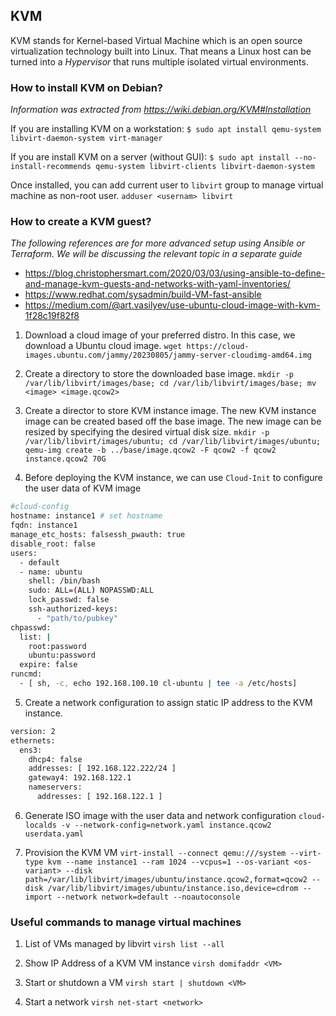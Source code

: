 ## KVM
KVM stands for Kernel-based Virtual Machine which is an open source virtualization technology built into Linux. That means a Linux host can be turned into a *Hypervisor* that runs multiple isolated virtual environments.

### How to install KVM on Debian?
*Information was extracted from https://wiki.debian.org/KVM#Installation*

If you are installing KVM on a workstation:
`$ sudo apt install qemu-system libvirt-daemon-system virt-manager`

If you are install KVM on a server (without GUI):
`$ sudo apt install --no-install-recommends qemu-system libvirt-clients libvirt-daemon-system`

Once installed, you can add current user to `libvirt` group to manage virtual machine as non-root user.
`adduser <usernam> libvirt`


### How to create a KVM guest?
*The following references are for more advanced setup using Ansible or Terraform. We will be discussing the relevant topic in a separate guide*
- https://blog.christophersmart.com/2020/03/03/using-ansible-to-define-and-manage-kvm-guests-and-networks-with-yaml-inventories/
- https://www.redhat.com/sysadmin/build-VM-fast-ansible
- https://medium.com/@art.vasilyev/use-ubuntu-cloud-image-with-kvm-1f28c19f82f8

1. Download a cloud image of your preferred distro. In this case, we download a Ubuntu cloud image.
`wget https://cloud-images.ubuntu.com/jammy/20230805/jammy-server-cloudimg-amd64.img`

2. Create a directory to store the downloaded base image.
`mkdir -p /var/lib/libvirt/images/base; cd /var/lib/libvirt/images/base; mv <image> <image.qcow2>` 

3. Create a director to store KVM instance image. The new KVM instance image can be created based off the base image. The new image can be resized by specifying the desired virtual disk size.
`mkdir -p /var/lib/libvirt/images/ubuntu; cd /var/lib/libvirt/images/ubuntu; qemu-img create -b ../base/image.qcow2 -F qcow2 -f qcow2 instance.qcow2 70G`

4. Before deploying the KVM instance, we can use `Cloud-Init` to configure the user data of KVM image
```bash
#cloud-config
hostname: instance1 # set hostname
fqdn: instance1
manage_etc_hosts: falsessh_pwauth: true
disable_root: false
users:
  - default
  - name: ubuntu
    shell: /bin/bash
    sudo: ALL=(ALL) NOPASSWD:ALL
    lock_passwd: false
    ssh-authorized-keys:
      - "path/to/pubkey"
chpasswd:
  list: |
    root:password
    ubuntu:password
  expire: false
runcmd:
  - [ sh, -c, echo 192.168.100.10 cl-ubuntu | tee -a /etc/hosts]
```

5. Create a network configuration to assign static IP address to the KVM instance.
```bash
version: 2
ethernets:
  ens3:
    dhcp4: false
    addresses: [ 192.168.122.222/24 ]
    gateway4: 192.168.122.1
    nameservers:
      addresses: [ 192.168.122.1 ]
```

6. Generate ISO image with the user data and network configuration
`cloud-localds -v --network-config=network.yaml instance.qcow2 userdata.yaml`

7. Provision the KVM VM
`virt-install --connect qemu:///system --virt-type kvm --name instance1 --ram 1024 --vcpus=1 --os-variant <os-variant> --disk path=/var/lib/libvirt/images/ubuntu/instance.qcow2,format=qcow2 --disk /var/lib/libvirt/images/ubuntu/instance.iso,device=cdrom --import --network network=default --noautoconsole`

### Useful commands to manage virtual machines
1. List of VMs managed by libvirt
`virsh list --all`

2. Show IP Address of a KVM VM instance
`virsh domifaddr <VM>`

3. Start or shutdown a VM
`virsh start | shutdown <VM>`

4. Start a network
`virsh net-start <network>`